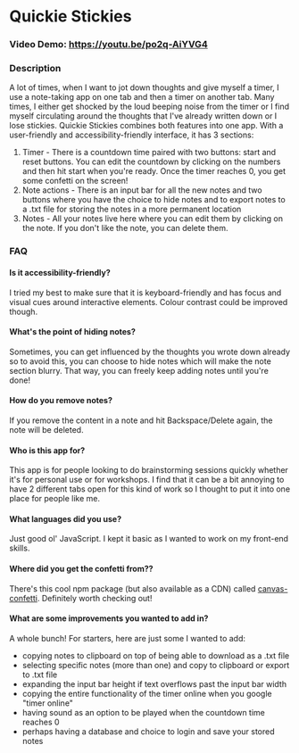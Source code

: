 
# Quickie Stickies
### Video Demo: https://youtu.be/po2q-AiYVG4
### Description
A lot of times, when I want to jot down thoughts and give myself a timer, I use a note-taking app on one tab and then a timer on another tab. Many times, I either get shocked by the loud beeping noise from the timer or I find myself circulating around the thoughts that I've already written down or I lose stickies. Quickie Stickies combines both features into one app. With a user-friendly and accessibility-friendly interface, it has 3 sections:

1. Timer - There is a countdown time paired with two buttons: start and reset buttons. You can edit the countdown by clicking on the numbers and then hit start when you're ready. Once the timer reaches 0, you get some confetti on the screen!
2. Note actions - There is an input bar for all the new notes and two buttons where you have the choice to hide notes and to export notes to a .txt file for storing the notes in a more permanent location
3. Notes - All your notes live here where you can edit them by clicking on the note. If you don't like the note, you can delete them.

### FAQ
#### Is it accessibility-friendly?
I tried my best to make sure that it is keyboard-friendly and has focus and visual cues around interactive elements. Colour contrast could be improved though.

#### What's the point of hiding notes?
Sometimes, you can get influenced by the thoughts you wrote down already so to avoid this, you can choose to hide notes which will make the note section blurry. That way, you can freely keep adding notes until you're done!

#### How do you remove notes?
If you remove the content in a note and hit Backspace/Delete again, the note will be deleted.

#### Who is this app for?
This app is for people looking to do brainstorming sessions quickly whether it's for personal use or for workshops. I find that it can be a bit annoying to have 2 different tabs open for this kind of work so I thought to put it into one place for people like me.

#### What languages did you use?
Just good ol' JavaScript. I kept it basic as I wanted to work on my front-end skills.

#### Where did you get the confetti from??
There's this cool npm package (but also available as a CDN) called [canvas-confetti](https://github.com/catdad/canvas-confetti). Definitely worth checking out!

#### What are some improvements you wanted to add in?
A whole bunch! For starters, here are just some I wanted to add:
- copying notes to clipboard on top of being able to download as a .txt file
- selecting specific notes (more than one) and copy to clipboard or export to .txt file
- expanding the input bar height if text overflows past the input bar width
- copying the entire functionality of the timer online when you google "timer online"
- having sound as an option to be played when the countdown time reaches 0
- perhaps having a database and choice to login and save your stored notes
